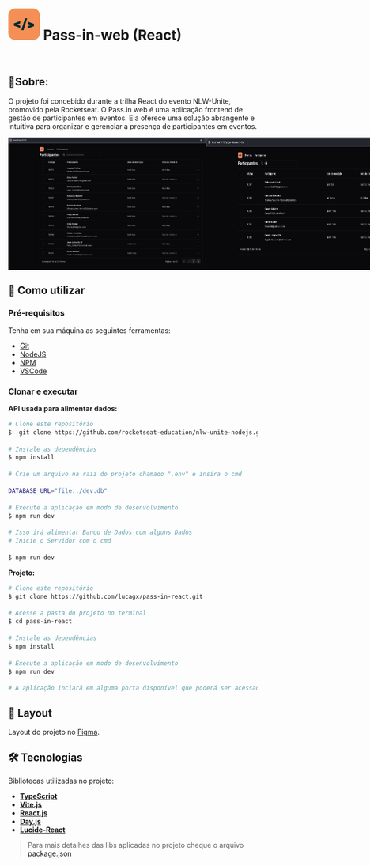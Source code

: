 # ![Pass.in logo](./src/assets/nlw-unite-icon.svg "Pass.in-Web")  Pass-in-web (React)

<br>

## 📝Sobre:
 O projeto foi concebido durante a trilha React do evento NLW-Unite, promovido pela Rocketseat. O Pass.in web é uma aplicação frontend de gestão de participantes em eventos. 
 Ela oferece uma solução abrangente e intuitiva para organizar e gerenciar a presença de participantes em eventos. 

<div style="display: flex; justify-content: space-evenly ;">
    <img src="./src/assets/pass-inMain.png" alt="Pass.in main screen" width="400">
    <img src="./src/assets/pass-inSearch.png" alt="Pass.in search" width="400">
</div>

## 🚀 Como utilizar

### Pré-requisitos

Tenha em sua máquina as seguintes ferramentas:

* [Git](https://git-scm.com)
* [NodeJS](https://nodejs.org/en/)
* [NPM](https://www.npmjs.com/)
* [VSCode](https://code.visualstudio.com/)


### Clonar e executar


**API usada para alimentar dados:**
```bash
# Clone este repositório
$  git clone https://github.com/rocketseat-education/nlw-unite-nodejs.git 

# Instale as dependências
$ npm install

# Crie um arquivo na raiz do projeto chamado ".env" e insira o cmd

DATABASE_URL="file:./dev.db"

# Execute a aplicação em modo de desenvolvimento
$ npm run dev

# Isso irá alimentar Banco de Dados com alguns Dados 
# Inicie o Servidor com o cmd

$ npm run dev
```

**Projeto:**
```bash
# Clone este repositório
$ git clone https://github.com/lucagx/pass-in-react.git

# Acesse a pasta do projeto no terminal
$ cd pass-in-react

# Instale as dependências
$ npm install

# Execute a aplicação em modo de desenvolvimento
$ npm run dev

# A aplicação inciará em alguma porta disponível que poderá ser acessada pelo navegador
```



## 🎨 Layout

Layout do projeto no [Figma](https://www.figma.com/community/file/1356738933008624188/pass-in). 



## 🛠 Tecnologias

Bibliotecas utilizadas no projeto:

- **[TypeScript](https://www.typescriptlang.org/)**
- **[Vite.js](https://vitejs.dev/)**
- **[React.js](https://react.dev/)**
- **[Day.js](https://day.js.org/)**
- **[Lucide-React](https://lucide.dev/guide/packages/lucide-react)**


> Para mais detalhes das libs aplicadas no projeto cheque o arquivo [package.json](./package.json)